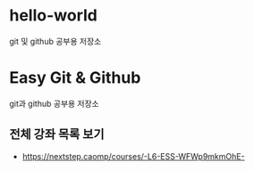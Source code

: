 # hello-world
git 및 github 공부용 저장소
# Easy Git & Github

git과 github 공부용 저장소

## 전체 강좌 목록 보기

- https://nextstep.caomp/courses/-L6-ESS-WFWp9mkmOhE-
